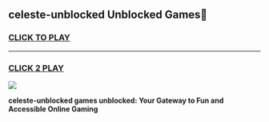 
## celeste-unblocked Unblocked Games👋
<h3>
<a href="https://news.freeplayer.one?title=celeste-unblocked&ref=16F">CLICK TO PLAY</a></h3>
<hr>

<h3>
<a href="https://news.freeplayer.one?title=celeste-unblocked&ref=16F">CLICK 2 PLAY</a>
  
</h3>

<a href="https://news.freeplayer.one?title=celeste-unblocked&ref=16F/"><img src="https://clearcache.store/games.png"></a>


**celeste-unblocked games unblocked: Your Gateway to Fun and Accessible Online Gaming**
